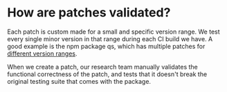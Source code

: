 # How are patches validated?

Each patch is custom made for a small and specific version range. We test every single minor version in that range during each CI build we have. A good example is the npm package qs, which has multiple patches for [different version ranges](https://snyk.io/vuln/npm:qs:20170213).

When we create a patch, our research team manually validates the functional correctness of the patch, and tests that it doesn't break the original testing suite that comes with the package.

